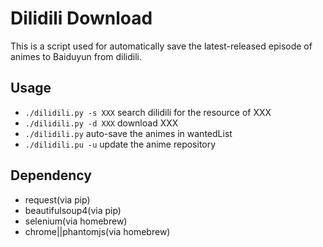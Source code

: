 # Dilidili Download
This is a script used for automatically save the latest-released episode
of animes to Baiduyun from dilidili.

## Usage
- `./dilidili.py -s XXX` search dilidili for the resource of XXX
- `./dilidili.py -d XXX` download XXX
- `./dilidili.py` auto-save the animes in wantedList
- `./dilidili.pu -u` update the anime repository
## Dependency
- request(via pip)
- beautifulsoup4(via pip)
- selenium(via homebrew)
- chrome||phantomjs(via homebrew)
